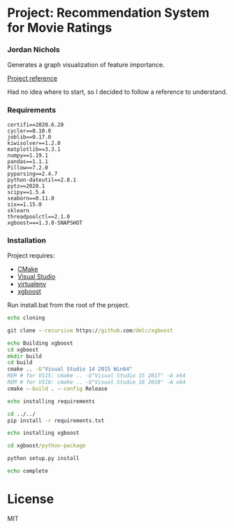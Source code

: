 # Project: Recommendation System for Movie Ratings
### Jordan Nichols
Generates a graph visualization of feature importance.

[Project reference](https://medium.com/towards-artificial-intelligence/recommendation-system-in-depth-tutorial-with-python-for-netflix-using-collaborative-filtering-533ff8a0e444)

Had no idea where to start, so I decided to follow a reference to understand.

### Requirements

```
certifi==2020.6.20
cycler==0.10.0
joblib==0.17.0
kiwisolver==1.2.0
matplotlib==3.3.1
numpy==1.19.1
pandas==1.1.1
Pillow==7.2.0
pyparsing==2.4.7
python-dateutil==2.8.1
pytz==2020.1
scipy==1.5.4
seaborn==0.11.0
six==1.15.0
sklearn
threadpoolctl==2.1.0
xgboost===1.3.0-SNAPSHOT
```

### Installation

Project requires: 

   - [CMake](https://cmake.org/)
   - [Visual Studio](https://visualstudio.microsoft.com/downloads/)
   - [virtualenv](https://pypi.org/project/virtualenv/#description)
   - [xgboost](https://xgboost.readthedocs.io/en/latest/build.html)

Run install.bat from the root of the project.

```cmd
echo cloning

git clone --recursive https://github.com/dmlc/xgboost

echo Building xgboost
cd xgboost
mkdir build
cd build
cmake .. -G"Visual Studio 14 2015 Win64"
REM # for VS15: cmake .. -G"Visual Studio 15 2017" -A x64
REM # for VS16: cmake .. -G"Visual Studio 16 2019" -A x64
cmake --build . --config Release

echo installing requirements

cd ../../
pip install -r requirements.txt

echo installing xgboost

cd xgboost/python-package

python setup.py install

echo complete
```

# License

MIT

